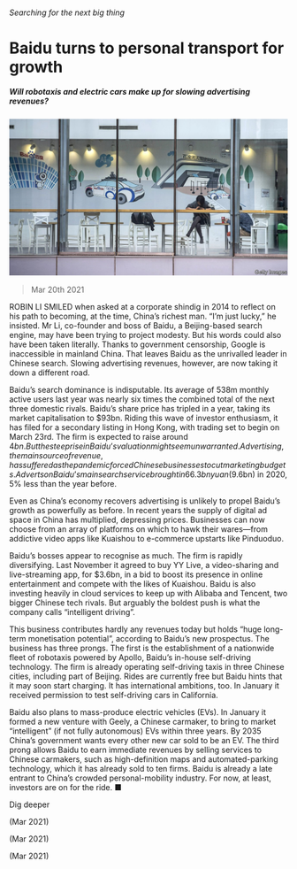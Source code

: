 ###### Searching for the next big thing

# Baidu turns to personal transport for growth 

##### Will robotaxis and electric cars make up for slowing advertising revenues? 

![image](images/20210320_WBP003_0.jpg) 

> Mar 20th 2021 


ROBIN LI SMILED when asked at a corporate shindig in 2014 to reflect on his path to becoming, at the time, China’s richest man. “I’m just lucky,” he insisted. Mr Li, co-founder and boss of Baidu, a Beijing-based search engine, may have been trying to project modesty. But his words could also have been taken literally. Thanks to government censorship, Google is inaccessible in mainland China. That leaves Baidu as the unrivalled leader in Chinese search. Slowing advertising revenues, however, are now taking it down a different road.


Baidu’s search dominance is indisputable. Its average of 538m monthly active users last year was nearly six times the combined total of the next three domestic rivals. Baidu’s share price has tripled in a year, taking its market capitalisation to $93bn. Riding this wave of investor enthusiasm, it has filed for a secondary listing in Hong Kong, with trading set to begin on March 23rd. The firm is expected to raise around $4bn. But the steep rise in Baidu’s valuation might seem unwarranted. Advertising, the main source of revenue, has suffered as the pandemic forced Chinese businesses to cut marketing budgets. Adverts on Baidu’s main search service brought in 66.3bn yuan ($9.6bn) in 2020, 5% less than the year before.



Even as China’s economy recovers advertising is unlikely to propel Baidu’s growth as powerfully as before. In recent years the supply of digital ad space in China has multiplied, depressing prices. Businesses can now choose from an array of platforms on which to hawk their wares—from addictive video apps like Kuaishou to e-commerce upstarts like Pinduoduo.


Baidu’s bosses appear to recognise as much. The firm is rapidly diversifying. Last November it agreed to buy YY Live, a video-sharing and live-streaming app, for $3.6bn, in a bid to boost its presence in online entertainment and compete with the likes of Kuaishou. Baidu is also investing heavily in cloud services to keep up with Alibaba and Tencent, two bigger Chinese tech rivals. But arguably the boldest push is what the company calls “intelligent driving”.


This business contributes hardly any revenues today but holds “huge long-term monetisation potential”, according to Baidu’s new prospectus. The business has three prongs. The first is the establishment of a nationwide fleet of robotaxis powered by Apollo, Baidu’s in-house self-driving technology. The firm is already operating self-driving taxis in three Chinese cities, including part of Beijing. Rides are currently free but Baidu hints that it may soon start charging. It has international ambitions, too. In January it received permission to test self-driving cars in California.


Baidu also plans to mass-produce electric vehicles (EVs). In January it formed a new venture with Geely, a Chinese carmaker, to bring to market “intelligent” (if not fully autonomous) EVs within three years. By 2035 China’s government wants every other new car sold to be an EV. The third prong allows Baidu to earn immediate revenues by selling services to Chinese carmakers, such as high-definition maps and automated-parking technology, which it has already sold to ten firms. Baidu is already a late entrant to China’s crowded personal-mobility industry. For now, at least, investors are on for the ride. ■


Dig deeper


 (Mar 2021)

 (Mar 2021)

 (Mar 2021)

